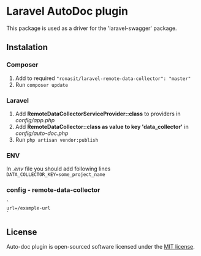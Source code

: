 # Laravel AutoDoc plugin 

This package is used as a driver for the 'laravel-swagger' package.

## Instalation

### Composer
 1. Add to required `"ronasit/laravel-remote-data-collector": "master"`
 1. Run `composer update`

### Laravel
 1. Add **RemoteDataCollectorServiceProvider::class** to providers in *config/app.php*
 1. Add **RemoteDataCollector::class as value to key 'data_collector'** in *config/auto-doc.php*
 1. Run `php artisan vendor:publish`
 
### ENV
 In *.env* file you should add following lines
    `
    DATA_COLLECTOR_KEY=some_project_name
    `

### config - remote-data-collector
    `
    url=/example-url
    `

## License

Auto-doc plugin is open-sourced software licensed under the [MIT license](http://opensource.org/licenses/MIT).
